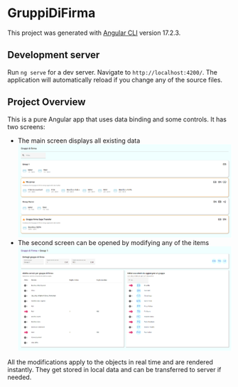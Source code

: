 # GruppiDiFirma

This project was generated with [Angular CLI](https://github.com/angular/angular-cli) version 17.2.3.

## Development server

Run `ng serve` for a dev server. Navigate to `http://localhost:4200/`. The application will automatically reload if you change any of the source files.

## Project Overview

This is a pure Angular app that uses data binding and some controls. It has two screens:

- The main screen displays all existing data
![img.png](img.png)
- The second screen can be opened by modifying any of the items
![img_1.png](img_1.png)

All the modifications apply to the objects in real time and are rendered instantly. They get stored in local data and can be transferred to server if needed.